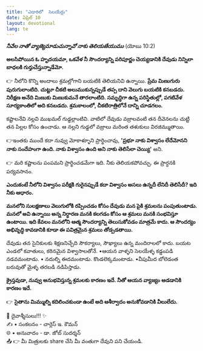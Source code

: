 ```yaml
---
title: "ఎడారిలో  సెలయేర్లు"
date: ఏప్రిల్ 10
layout: devotional
lang: te
---
```


***నీవేల నాతో వ్యాజ్యెమాడుచున్నావో నాకు తెలియజేయుము*** (యోబు 10:2)

**అలసిపోయిన ఓ హృదయమా, ఒకవేళ నీ సౌందర్యాన్ని పరిపూర్ణం చెయ్యడానికి దేవుడు నిన్నిలా బాధలకి గుర్తుచేస్తున్నాడేమో.**

👉 నీలోని కొన్ని అందాలు శ్రమల్లోగాని బయటికి తెలియనివి ఉన్నాయి. 
**ప్రేమ మిణుగురు పురుగులాంటిది. చుట్టూ చీకటి అలుముకున్నప్పుడే తప్ప దాని వెలుగు బయటికి కనబడదు. నిరీక్షణ అనేది మిణుకు మిణుకుమనే తారలాంటిది. సమృద్ధిగా ఉన్న పరిస్థితుల్లో, పగటివేళ సూర్యకాంతిలో అది కనబడదు. శ్రమకాలంలో, చీకటిరాత్రిలోనే దాన్ని చూడగలం.**

 కష్టాలనేవి నల్లవి ముఖమల్ గుడ్డల్లాంటివి. వాటిలో దేవుడు వజ్రాలవంటి తన దీవెనలను చుట్టి తన పిల్లల కోసం ఉంచాడు. ఆ నల్లని గుడ్డలో వజ్రాలు మరింత తళుకులు విరజిమ్ముతాయి.

👉ఇంతకు ముందే కదా నువ్వు మోకాళ్ళూని ప్రార్థించావు, 
**'ప్రభూ నాకు విశ్వాసం లేదేమోనని నాకు సందేహంగా ఉంది. నాకు విశ్వాసం ఉంది అని నాకు తెలిసేలా చెయ్యి'** అని.

👉 మరి కష్టాలను పంపమని ప్రార్థించడమేగా ఇది. నీకు తెలియకపోవచ్చు. ఈ ప్రార్ధనకి పర్యవసానం. 

**ఎందుకంటే నీలోని విశ్వాసం పరీక్షకి గురైనప్పుడే కదా విశ్వాసం అసలు ఉన్నదీ లేనిదీ తెలిసేదీ? ఇది నీకు ఆధారం.**

 **మనలోని సులక్షణాలు వెలుగులోకి రప్పించడం కోసం దేవుడు మన పైకి శ్రమలను పంపుతుంటాడు. మనలో అవి ఉన్నాయి అన్న నిర్ధారణ మనకి కలగడం కోసం ఆ శ్రమలు మనకి సంభవిస్తూ ఉంటాయి. ఇది కేవలం మనలోని ఆత్మ సౌందర్యాన్ని తెలుసుకోవడం మాత్రమే కాదు. ఆ సౌందర్యం అభివృద్ధి కావడానికి కూడా ఈ పవిత్రమైన శ్రమలు తోడ్పడతాయి.** 

దేవుడు తన సైనికులకు శిక్షణనిచ్చేది సౌకర్యాలు, సౌఖ్యాలు ఉన్న మందిరాలలో కాదు. బయట ఎండలో కవాతులు, కఠినమైన విశ్వాసాలతోనే. 
▪ఆయన వాళ్ళని సెలయేళ్ళ కడ్డంపడి నడవమంటాడు.
▪ నదుల్ని ఈదమంటాడు. కొండలెక్కమంటాడు. 
▪వీపుమీద బోలెడంత బరువుతో మైళ్ళ తరబడి నడిపిస్తాడు. 

**క్రైస్తవుడా, నువ్వు అనుభవిస్తున్న శ్రమలకు కారణం ఇదే. నీతో ఆయన వ్యాజ్యం ఆడడానికి కారణం ఇదే.** 

👉 **సైతాను మిమ్ముల్ని కదిలించకుండా ఉంటే అది ఆశీర్వాదం అనుకోవడానికి వీలులేదు.**

<div class="blessing">🙏 <span class="bless-text">దైవాశ్శీసులు!!!</span> ✨</div>

<div class="credit">✍️ <span class="credit-text">▪ సంకలనం - చార్లెస్ ఇ. కౌమన్</span></div>
<div class="credit">🌐 <span class="credit-text">▪ అనువాదం - డా. జోబ్ సుదర్శన్</span></div>


<div class="share">📤 👉 <span class="share-text">మీ మిత్రులకు share చేసి మీ వంతుగా దేవుని పని చేయండి.</span></div>
